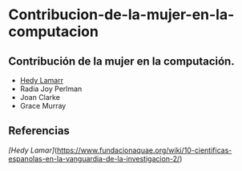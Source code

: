 # Contribucion-de-la-mujer-en-la-computacion
## Contribución de la mujer en la computación.
- [Hedy Lamarr](hedyLamar.md)
- Radia Joy Perlman
- Joan Clarke
- Grace Murray
## Referencias
*[Hedy Lamar]*(https://www.fundacionaquae.org/wiki/10-cientificas-espanolas-en-la-vanguardia-de-la-investigacion-2/)
